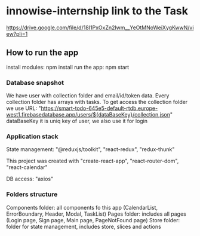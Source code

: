 # innowise-internship link to the Task

https://drive.google.com/file/d/18I1PxOxZn2lwm__YeOtMNoWeiXygKwwN/view?pli=1

## How to run the app

install modules: npm install
run the app: npm start

### Database snapshot

We have user with collection folder and email/id/token data. Every collection folder has arrays with tasks.
To get access the collection folder we use URL: "https://smart-todo-645e5-default-rtdb.europe-west1.firebasedatabase.app/users/${dataBaseKey}/collection.json"
dataBaseKey it is uniq key of user, we also use it for login

### Application stack

State management: "@reduxjs/toolkit", "react-redux", "redux-thunk"

This project was created with "create-react-app", "react-router-dom", "react-calendar"

DB access: "axios"

### Folders structure

Components folder: all components fo this app (CalendarList, ErrorBoundary, Header, Modal, TaskList)
Pages folder: includes all pages (Login page, Sign page, Main page, PageNotFound page)
Store folder: folder for state management, includes store, slices and actions
